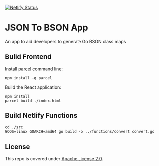 [![Netlify Status](https://api.netlify.com/api/v1/badges/35d361cc-384b-44a4-9097-95e94ecec7a4/deploy-status)](https://app.netlify.com/sites/json-to-bson-map/deploys)

# JSON To BSON App

An app to aid developers to generate Go BSON class maps

## Build Frontend 

Install [parcel](https://parceljs.org/) command line: 

```
npm install -g parcel
```

Build the React application: 

```
npm install 
parcel build ./index.html
```

## Build Netlify Functions

```
cd ./src
GOOS=linux GOARCH=amd64 go build -o ../functions/convert convert.go    
```

## License

This repo is covered under [Apache License 2.0](LICENSE).